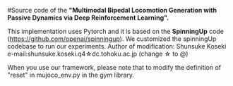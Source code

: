 #Source code of the **"Multimodal Bipedal Locomotion Generation with Passive Dynamics via Deep Reinforcement Learning".**

This implementation uses Pytorch and it is based on the **SpinningUp** code (https://github.com/openai/spinningup). We customized the spinningUp codebase to run our experiments. Author of modification: Shunsuke Koseki e-mail:shunsuke.koseki.q4☆dc.tohoku.ac.jp (change ☆ to @)

When you use our framework, please note that to modify the definition of "reset" in mujoco_env.py in the gym library.
